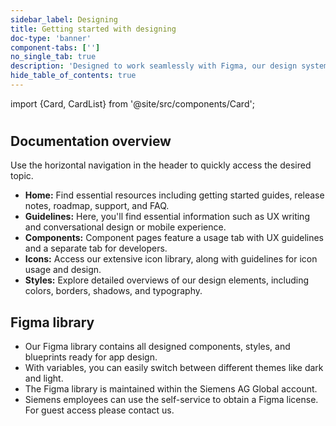 ```yaml
---
sidebar_label: Designing
title: Getting started with designing
doc-type: 'banner'
component-tabs: ['']
no_single_tab: true
description: 'Designed to work seamlessly with Figma, our design system offers a streamlined workflow for UX designers. The documentation provides integrated information for both designers and developers, fostering a collaborative and efficient approach to app design.'
hide_table_of_contents: true
---
```


import {Card, CardList} from '@site/src/components/Card';

#

## Documentation overview

Use the horizontal navigation in the header to quickly access the desired topic.

- **Home:** Find essential resources including getting started guides, release notes, roadmap, support, and FAQ.
- **Guidelines:** Here, you'll find essential information such as UX writing and conversational design or mobile experience.
- **Components:** Component pages feature a usage tab with UX guidelines and a separate tab for developers.
- **Icons:** Access our extensive icon library, along with guidelines for icon usage and design.
- **Styles:** Explore detailed overviews of our design elements, including colors, borders, shadows, and typography.

## Figma library

- Our Figma library contains all designed components, styles, and blueprints ready for app design.
- With variables, you can easily switch between different themes like dark and light.
- The Figma library is maintained within the Siemens AG Global account.
- Siemens employees can use the self-service to obtain a Figma license. For guest access please contact us.
